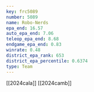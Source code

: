 ```yaml
---
key: frc5089
number: 5089
name: Robo-Nerds
epa_end: 16.57
auto_epa_end: 7.06
teleop_epa_end: 8.68
endgame_epa_end: 0.83
winrate: 0.48
district_epa_rank: 653
district_epa_percentile: 0.6374
type: Team
---
```

[[2024cala]]
[[2024camb]]
